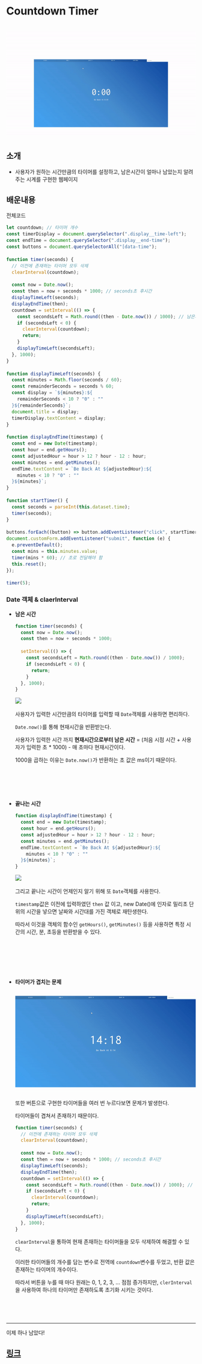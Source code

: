 # Countdown Timer

<br>

<img src="./timemain.gif">

## 소개

- 사용자가 원하는 시간만큼의 타이머를 설정하고, 남은시간이 얼마나 남았는지 알려주는 시계를 구현한 웹페이지

## 배운내용

전체코드

```js
let countdown; // 타이머 개수
const timerDisplay = document.querySelector(".display__time-left");
const endTime = document.querySelector(".display__end-time");
const buttons = document.querySelectorAll("[data-time");

function timer(seconds) {
  // 이전에 존재하는 타이머 모두 삭제
  clearInterval(countdown);

  const now = Date.now();
  const then = now + seconds * 1000; // seconds초 후시간
  displayTimeLeft(seconds);
  displayEndTime(then);
  countdown = setInterval(() => {
    const secondsLeft = Math.round((then - Date.now()) / 1000); // 남은시간
    if (secondsLeft < 0) {
      clearInterval(countdown);
      return;
    }
    displayTimeLeft(secondsLeft);
  }, 1000);
}

function displayTimeLeft(seconds) {
  const minutes = Math.floor(seconds / 60);
  const remainderSeconds = seconds % 60;
  const display = `${minutes}:${
    remainderSeconds < 10 ? "0" : ""
  }${remainderSeconds}`;
  document.title = display;
  timerDisplay.textContent = display;
}

function displayEndTime(timestamp) {
  const end = new Date(timestamp);
  const hour = end.getHours();
  const adjustedHour = hour > 12 ? hour - 12 : hour;
  const minutes = end.getMinutes();
  endTime.textContent = `Be Back At ${adjustedHour}:${
    minutes < 10 ? "0" : ""
  }${minutes}`;
}

function startTimer() {
  const seconds = parseInt(this.dataset.time);
  timer(seconds);
}

buttons.forEach((button) => button.addEventListener("click", startTimer));
document.customForm.addEventListener("submit", function (e) {
  e.preventDefault();
  const mins = this.minutes.value;
  timer(mins * 60); // 초로 전달해야 함
  this.reset();
});

timer(5);
```

### Date 객체 & claerInterval

- **남은 시간**

  ```js
  function timer(seconds) {
    const now = Date.now();
    const then = now + seconds * 1000;

    setInterval(() => {
      const secondsLeft = Math.round((then - Date.now()) / 1000);
      if (secondsLeft < 0) {
        return;
      }
    }, 1000);
  }
  ```

    <img src="https://i.postimg.cc/1Xv7t48q/image.png" width="300">

  사용자가 입력한 시간만큼의 타이머를 입력할 때 `Date`객체를 사용하면 편리하다.

  `Date.now()`를 통해 현재시간을 반환받는다.

  사용자가 입력한 시간 까지 **현재시간으로부터 남은 시간** = (처음 시점 시간 + 사용자가 입력한 초 \* 1000) - 매 초마다 현재시간이다.

  1000을 곱하는 이유는 `Date.now()`가 반환하는 초 값은 ms이기 때문이다.

<br/>
<br/>
<br/>
<br/>

- **끝나는 시간**

  ```js
  function displayEndTime(timestamp) {
    const end = new Date(timestamp);
    const hour = end.getHours();
    const adjustedHour = hour > 12 ? hour - 12 : hour;
    const minutes = end.getMinutes();
    endTime.textContent = `Be Back At ${adjustedHour}:${
      minutes < 10 ? "0" : ""
    }${minutes}`;
  }
  ```

    <img src="https://i.postimg.cc/SQggc2KX/image.png">

  그리고 끝나는 시간이 언제인지 알기 위해 또 `Date`객체를 사용한다.

  `timestamp`값은 이전에 입력하였던 `then` 값 이고, new Date()에 인자로 밀리초 단위의 시간을 넣으면 날짜와 시간대를 가진 객체로 재탄생한다.

  따라서 이것을 객체의 함수인 `getHours()`, `getMinutes()` 등을 사용하면 특정 시간의 시간, 분, 초등을 반환받을 수 있다.

<br/>
<br/>
<br/>
<br/>
<br/>

- **타이머가 겹치는 문제**

    <img src="./time.gif">

  또한 버튼으로 구현한 타이머들을 여러 번 누르다보면 문제가 발생한다.

  타이머들이 겹쳐서 존재하기 때문이다.

  ```js
  function timer(seconds) {
    // 이전에 존재하는 타이머 모두 삭제
    clearInterval(countdown);

    const now = Date.now();
    const then = now + seconds * 1000; // seconds초 후시간
    displayTimeLeft(seconds);
    displayEndTime(then);
    countdown = setInterval(() => {
      const secondsLeft = Math.round((then - Date.now()) / 1000); // 남은시간
      if (secondsLeft < 0) {
        clearInterval(countdown);
        return;
      }
      displayTimeLeft(secondsLeft);
    }, 1000);
  }
  ```

  `clearInterval`을 통하여 현재 존재하는 타이머들을 모두 삭제하여 해결할 수 있다.

  이러한 타이머들의 개수를 담는 변수로 전역에 `countdown`변수를 두었고, 반환 값은 존재하는 타이머의 개수이다.

  따라서 버튼을 누를 때 마다 원래는 0, 1, 2, 3, ... 점점 증가하지만, `clerInterval`을 사용하여 하나의 타이머만 존재하도록 초기화 시키는 것이다.

<br/>
<br/>
<br/>

---

이제 하나 남았다!

## [링크](https://venerable-hummingbird-df4002.netlify.app)
